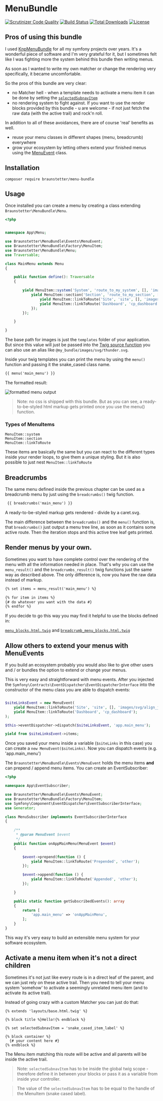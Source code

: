 # MenuBundle

[![Scrutinizer Code Quality](https://scrutinizer-ci.com/g/Braunstetter/menu-bundle/badges/quality-score.png?b=main)](https://scrutinizer-ci.com/g/Braunstetter/menu-bundle/?branch=main)
[![Build Status](https://app.travis-ci.com/Braunstetter/MenuBundle.svg?branch=main)](https://app.travis-ci.com/Braunstetter/menu-bundle)
[![Total Downloads](http://poser.pugx.org/braunstetter/menu-bundle/downloads)](https://packagist.org/packages/braunstetter/menu-bundle)
[![License](http://poser.pugx.org/braunstetter/menu-bundle/license)](https://packagist.org/packages/braunstetter/menu-bundle)

## Pros of using this bundle

I used [KnpMenuBundle](https://github.com/KnpLabs/KnpMenuBundle) for all my symfony projects over years. It's a
wonderful piece of software and I'm very grateful for it, but I sometimes felt like I was fighting more the system
behind this bundle then writing menus.

As soon as I wanted to write my own matcher or change the rendering very specifically, it became uncomfortable.

So the pros of this bundle are very clear:

- no Matcher hell - when a template needs to activate a menu item it can be done by setting
  the [`selectedSubnavItem`](#activate-a-menu-item-when-its-not-a-direct-children)
- no rendering system to fight against. If you want to use the render blocks provided by this bundle - u are welcome -
  if not just fetch the raw data (with the active trail) and rock'n roll.

In addition to all of these avoidances, there are of course 'real' benefits as well.

- reuse your menu classes in different shapes (menu, breadcrumb) everywhere
- grow your ecosystem by letting others extend your finished menus using
  the [MenuEvent](#allow-others-to-extend-your-menus-with-menuevents) class.

## Installation

`composer require braunstetter/menu-bundle`

## Usage

Once installed you can create a menu by creating a class extending `Braunstetter\MenuBundle\Menu`.

```php
<?php


namespace App\Menu;

use Braunstetter\MenuBundle\Events\MenuEvent;
use Braunstetter\MenuBundle\Factory\MenuItem;
use Braunstetter\MenuBundle\Menu;
use Traversable;

class MainMenu extends Menu
{

    public function define(): Traversable
    {

        yield MenuItem::system('System', 'route_to_my_system', [], 'images/svg/system.svg')->setChildren(function () {
            yield MenuItem::section('Section', 'route_to_my_section', [], 'images/svg/thunder.svg')->setChildren(function () {
                yield MenuItem::linkToRoute('Site', 'site', [], 'images/svg/align_justify.svg');
                yield MenuItem::linkToRoute('Dashboard', 'cp_dashboard');
            });
        });

    }

}
```

The base path for images is just the `templates` folder of your application. But since this value will just be passed
into the [Twig source function](https://twig.symfony.com/doc/2.x/functions/source.html) you can also use an alias
like `@my_bundle/images/svg/thunder.svg`.

Inside your twig templates you can print the menu by using the `menu()` function and passing it the snake_cased class
name.

```html
{{ menu('main_menu') }}
```

The formatted result:

![formatted menu output](docs/images/formated_base_menu.png)

> Note: no css is shipped with this bundle. But as you can see, a ready-to-be-styled html markup gets printed once you use the menu() function.

### Types of MenuItems

```
MenuItem::system
MenuItem::section
MenuItem::linkToRoute
```

These items are basically the same but you can react to the different types inside your render loops, to give them a
unique styling. But it is also possible to just nest `MenuItem::linkToRoute`

## Breadcrumbs

The same menu defined inside the previous chapter can be used as a breadcrumb menu by just using the `breadcrumbs()`
twig function.

```html
 {{ breadcrumbs('main_menu') }}
```

A ready-to-be-styled markup gets rendered - divide by a caret.svg.

The main difference between the `breadcrumbs()` and the `menu()` function is, that `breadcrumbs()` just output a menu
tree line, as soon as it contains some active route. Then the iteration stops and this active tree leaf gets printed.

## Render menus by your own.

Sometimes you want to have complete control over the rendering of the menu with all the information needed in place.
That's why you can use the `menu_result()` and the `breadcrumbs_result()` twig functions just the same way as described
above. The only difference is, now you have the raw data instead of markup.

```html
{% set items = menu_result('main_menu') %}

{% for item in items %}
{# do whatever you want with the data #}
{% endfor %}
```

If you decide to go this way you may find it helpful to use the blocks defined in:

[`menu_blocks.html.twig`](src/Resources/views/menu_blocks.html.twig)
and [`breadcrumb_menu_blocks.html.twig`](src/Resources/views/breadcrumb_menu_blocks.html.twig)

## Allow others to extend your menus with MenuEvents

If you build an ecosystem probably you would also like to give other users and / or bundles the option to extend or
change your menus.

This is very easy and straightforward with menu events. After you injected
the `Symfony\Contracts\EventDispatcher\EventDispatcherInterface` into the constructor of the menu class you are able to
dispatch events:

```php

$siteLinksEvent = new MenuEvent(
    yield MenuItem::linkToRoute('Site', 'site', [], 'images/svg/align_justify.svg');
    yield MenuItem::linkToRoute('Dashboard', 'cp_dashboard');
);

$this->eventDispatcher->dispatch($siteLinksEvent, 'app.main_menu');

yield from $siteLinksEvent->items;
```

Once you saved your menu inside a variable (`$siteLinks` in this case) you can create a `new MenuEvent($siteLinks)`. Now
you can dispatch events (e.g. 'app.main_menu')

The `Braunstetter\MenuBundle\Events\MenuEvent` holds the menu items **and** can prepend / append menu items. You can
create an EventSubscriber:

```php
<?php

namespace App\EventSubscriber;

use Braunstetter\MenuBundle\Events\MenuEvent;
use Braunstetter\MenuBundle\Factory\MenuItem;
use Symfony\Component\EventDispatcher\EventSubscriberInterface;
use Generator;

class MenuSubscriber implements EventSubscriberInterface
{

    /**
     * @param MenuEvent $event
     */
    public function onAppMainMenu(MenuEvent $event)
    {

        $event->prepend(function () {
            yield MenuItem::linkToRoute('Prepended', 'other');
        });

        $event->append(function () {
            yield MenuItem::linkToRoute('Appended', 'other');
        });

    }

    public static function getSubscribedEvents(): array
    {
        return [
            'app.main_menu' => 'onAppMainMenu',
        ];
    }
}
```

This way it's very easy to build an extensible menu system for your software ecosystem.

## Activate a menu item when it's not a direct children

Sometimes it's not just like every route is in a direct leaf of the parent, and we can just rely on these active trail.
Then you need to tell your menu system 'somehow' to activate a seemingly unrelated menu item (and to activate its active
trail).

Instead of going crazy with a custom Matcher you can just do that:

```
{% extends 'layouts/base.html.twig' %}

{% block title %}Hello!{% endblock %}

{% set selectedSubnavItem = 'snake_cased_item_label' %}

{% block container %}
  {# your content here #}
{% endblock %}
```

The Menu item matching this route will be active and all parents will be inside the active trail.

> Note: `selectedSubnavItem` has to be inside the global twig scope - therefore define it in between your blocks or pass it as a variable from inside your controller.

> The value of the `selectedSubnavItem` has to be equal to the handle of the MenuItem (snake cased label). 
